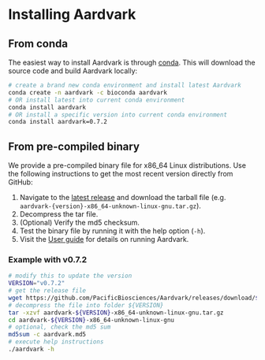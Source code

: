 # Installing Aardvark
## From conda
The easiest way to install Aardvark is through [conda](https://docs.conda.io/projects/conda/en/stable/user-guide/install/index.html).
This will download the source code and build Aardvark locally:

```bash
# create a brand new conda environment and install latest Aardvark
conda create -n aardvark -c bioconda aardvark
# OR install latest into current conda environment
conda install aardvark
# OR install a specific version into current conda environment
conda install aardvark=0.7.2
```

## From pre-compiled binary
We provide a pre-compiled binary file for x86_64 Linux distributions.
Use the following instructions to get the most recent version directly from GitHub:

1. Navigate to the [latest release](https://github.com/PacificBiosciences/Aardvark/releases/latest) and download the tarball file (e.g. `aardvark-{version}-x86_64-unknown-linux-gnu.tar.gz`).
2. Decompress the tar file.
3. (Optional) Verify the md5 checksum.
4. Test the binary file by running it with the help option (`-h`).
5. Visit the [User guide](./user_guide.md) for details on running Aardvark.

### Example with v0.7.2
```bash
# modify this to update the version
VERSION="v0.7.2"
# get the release file
wget https://github.com/PacificBiosciences/Aardvark/releases/download/${VERSION}/aardvark-${VERSION}-x86_64-unknown-linux-gnu.tar.gz
# decompress the file into folder ${VERSION}
tar -xzvf aardvark-${VERSION}-x86_64-unknown-linux-gnu.tar.gz
cd aardvark-${VERSION}-x86_64-unknown-linux-gnu
# optional, check the md5 sum
md5sum -c aardvark.md5
# execute help instructions
./aardvark -h
```
